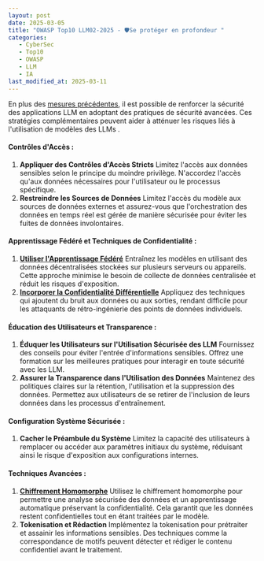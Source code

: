 ```yaml
---
layout: post
date: 2025-03-05
title: "OWASP Top10 LLM02-2025 - 🛡️️Se protéger en profondeur "
categories:
   - CyberSec
   - Top10
   - OWASP 
   - LLM
   - IA
last_modified_at: 2025-03-11
---
```


En plus des [mesures précédentes](/2025/03/04/LLM02-2025-Protection/), il est possible de renforcer la sécurité des applications LLM en adoptant des 
pratiques de sécurité avancées. Ces stratégies complémentaires peuvent aider à atténuer les risques liés à 
l'utilisation de modèles des LLMs . 



#### Contrôles d'Accès :
1. **Appliquer des Contrôles d'Accès Stricts**
   Limitez l'accès aux données sensibles selon le principe du moindre privilège. N'accordez l'accès qu'aux données nécessaires pour l'utilisateur ou le processus spécifique.
2. **Restreindre les Sources de Données**
   Limitez l'accès du modèle aux sources de données externes et assurez-vous que l'orchestration des données en temps réel est gérée de manière sécurisée pour éviter les fuites de données involontaires.

#### Apprentissage Fédéré et Techniques de Confidentialité :
1. **[Utiliser l'Apprentissage Fédéré]()**
   Entraînez les modèles en utilisant des données décentralisées stockées sur plusieurs serveurs ou appareils. Cette approche minimise le besoin de collecte de données centralisée et réduit les risques d'exposition.
2. **[Incorporer la Confidentialité Différentielle]()**
   Appliquez des techniques qui ajoutent du bruit aux données ou aux sorties, rendant difficile pour les attaquants de rétro-ingénierie des points de données individuels.

#### Éducation des Utilisateurs et Transparence :
1. **Éduquer les Utilisateurs sur l'Utilisation Sécurisée des LLM**
   Fournissez des conseils pour éviter l'entrée d'informations sensibles. Offrez une formation sur les meilleures pratiques pour interagir en toute sécurité avec les LLM.
2. **Assurer la Transparence dans l'Utilisation des Données**
   Maintenez des politiques claires sur la rétention, l'utilisation et la suppression des données. Permettez aux utilisateurs de se retirer de l'inclusion de leurs données dans les processus d'entraînement.

#### Configuration Système Sécurisée :
1. **Cacher le Préambule du Système**
   Limitez la capacité des utilisateurs à remplacer ou accéder aux paramètres initiaux du système, réduisant ainsi le risque d'exposition aux configurations internes.


#### Techniques Avancées :
1. **[Chiffrement Homomorphe]()**
   Utilisez le chiffrement homomorphe pour permettre une analyse sécurisée des données et un apprentissage automatique préservant la confidentialité. Cela garantit que les données restent confidentielles tout en étant traitées par le modèle.
2. **Tokenisation et Rédaction**
   Implémentez la tokenisation pour prétraiter et assainir les informations sensibles. Des techniques comme la correspondance de motifs peuvent détecter et rédiger le contenu confidentiel avant le traitement.
